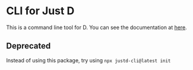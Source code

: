 # CLI for Just D
This is a command line tool for D. You can see the documentation at [here](https://justd.co/docs/getting-started/installation).

## Deprecated
Instead of using this package, try using `npx justd-cli@latest init`
